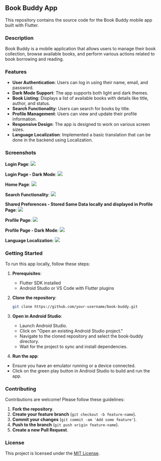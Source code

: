 ## Book Buddy App

This repository contains the source code for the Book Buddy mobile app built with Flutter.

### Description

Book Buddy is a mobile application that allows users to manage their book collection, browse available books, and perform various actions related to book borrowing and reading.

### Features

- **User Authentication**: Users can log in using their name, email, and password.
- **Dark Mode Support**: The app supports both light and dark themes.
- **Book Listing**: Displays a list of available books with details like title, author, and status.
- **Search Functionality**: Users can search for books by title.
- **Profile Management**: Users can view and update their profile information.
- **Responsive Design**: The app is designed to work on various screen sizes.
- **Language Localization**: Implemented a basic translation that can be done in the backend using Localization.

### Screenshots

**Login Page**:
<img src = "img/login.png">

**Login Page - Dark Mode**:
<img src = "img/login-n.png">

**Home Page**:
<img src = "img/home.png">

**Search Functionality**:
<img src = "img/search.png">

**Shared Preferences - Stored Same Data locally and displayed in Profile Page**:
<img src = "img/shared.png">

**Profile Page**:
<img src = "img/profile.png">

**Profile Page - Dark Mode**:
<img src = "img/profile-n.png">

**Language Localization**:
<img src = "img/localization.png">

### Getting Started

To run this app locally, follow these steps:

1. **Prerequisites**:
   - Flutter SDK installed
   - Android Studio or VS Code with Flutter plugins

2. **Clone the repository**:
   ```bash
   git clone https://github.com/your-username/book-buddy.git

3. **Open in Android Studio**:
   - Launch Android Studio.
   - Click on "Open an existing Android Studio project."
   - Navigate to the cloned repository and select the book-buddy directory.
   - Wait for the project to sync and install dependencies.

 4. **Run the app**:
   - Ensure you have an emulator running or a device connected.
   - Click on the green play button in Android Studio to build and run the app.

### Contributing

Contributions are welcome! Please follow these guidelines:

1. **Fork the repository**.
2. **Create your feature branch** (`git checkout -b feature-name`).
3. **Commit your changes** (`git commit -am 'Add some feature'`).
4. **Push to the branch** (`git push origin feature-name`).
5. **Create a new Pull Request**.

### License

This project is licensed under the [MIT License](LICENSE).
